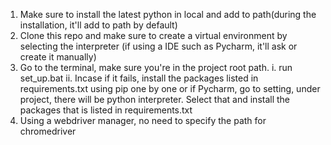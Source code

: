 1. Make sure to install the latest python in local and add to path(during the installation, 
   it'll add to path by default)
2. Clone this repo and make sure to create a virtual environment by selecting the interpreter
   (if using a IDE such as Pycharm, it'll ask or create it manually)
3. Go to the terminal, make sure you're in the project root path. 
   i. run set_up.bat
   ii. Incase if it fails, install the packages listed in requirements.txt using pip one by one or if 
       Pycharm, go to setting, under project, there will be python interpreter. Select that and install
       the packages that is listed in requirements.txt
4. Using a webdriver manager, no need to specify the path for chromedriver